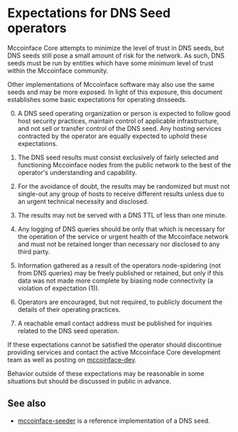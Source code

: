 Expectations for DNS Seed operators
====================================

Mccoinface Core attempts to minimize the level of trust in DNS seeds,
but DNS seeds still pose a small amount of risk for the network.
As such, DNS seeds must be run by entities which have some minimum
level of trust within the Mccoinface community.

Other implementations of Mccoinface software may also use the same
seeds and may be more exposed. In light of this exposure, this
document establishes some basic expectations for operating dnsseeds.

0. A DNS seed operating organization or person is expected to follow good
host security practices, maintain control of applicable infrastructure,
and not sell or transfer control of the DNS seed. Any hosting services
contracted by the operator are equally expected to uphold these expectations.

1. The DNS seed results must consist exclusively of fairly selected and
functioning Mccoinface nodes from the public network to the best of the
operator's understanding and capability.

2. For the avoidance of doubt, the results may be randomized but must not
single-out any group of hosts to receive different results unless due to an
urgent technical necessity and disclosed.

3. The results may not be served with a DNS TTL of less than one minute.

4. Any logging of DNS queries should be only that which is necessary
for the operation of the service or urgent health of the Mccoinface
network and must not be retained longer than necessary nor disclosed
to any third party.

5. Information gathered as a result of the operators node-spidering
(not from DNS queries) may be freely published or retained, but only
if this data was not made more complete by biasing node connectivity
(a violation of expectation (1)).

6. Operators are encouraged, but not required, to publicly document the
details of their operating practices.

7. A reachable email contact address must be published for inquiries
related to the DNS seed operation.

If these expectations cannot be satisfied the operator should
discontinue providing services and contact the active Mccoinface
Core development team as well as posting on
[mccoinface-dev](https://groups.google.com/forum/#!forum/mccoinface-dev).

Behavior outside of these expectations may be reasonable in some
situations but should be discussed in public in advance.

See also
----------
- [mccoinface-seeder](https://github.com/pooler/mccoinface-seeder) is a reference implementation of a DNS seed.
